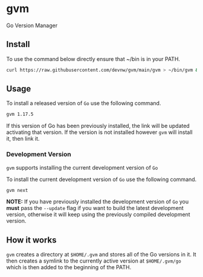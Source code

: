 # gvm

Go Version Manager

## Install

To use the command below directly ensure that ~/bin is in your PATH.

```bash
curl https://raw.githubusercontent.com/devnw/gvm/main/gvm > ~/bin/gvm && chmod +x ~/bin/gvm
```

## Usage

To install a released version of `Go` use the following command.

```bash
gvm 1.17.5
```

If this version of Go has been previously installed, the
link will be updated activating that version. If the version
is not installed however `gvm` will install it, then link it.

### Development Version

`gvm` supports installing the current development version of `Go`

To install the current development version of `Go` use the following command.

```bash
gvm next
```

**NOTE:** If you have previously installed the development version of `Go` you **must** pass the `--update` flag if you want to
build the latest development version, otherwise it will keep using the previously compiled development version.

## How it works

`gvm` creates a directory at `$HOME/.gvm` and stores all of the Go versions in it. It then creates a symlink to the
currently active version at `$HOME/.gvm/go` which is then
added to the beginning of the PATH.
